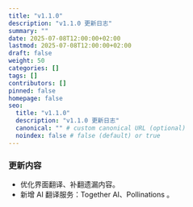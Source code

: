 ```yaml
---
title: "v1.1.0"
description: "v1.1.0 更新日志"
summary: ""
date: 2025-07-08T12:00:00+02:00
lastmod: 2025-07-08T12:00:00+02:00
draft: false
weight: 50
categories: []
tags: []
contributors: []
pinned: false
homepage: false
seo:
  title: "v1.1.0"
  description: "v1.1.0 更新日志"
  canonical: "" # custom canonical URL (optional)
  noindex: false # false (default) or true
---
```


### 更新内容

- 优化界面翻译、补翻遗漏内容。
- 新增 AI 翻译服务：Together AI、Pollinations 。
